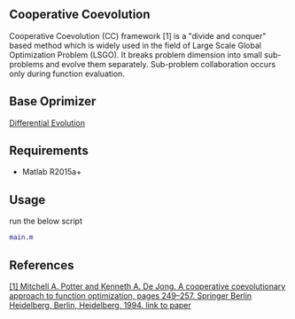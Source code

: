 ## Cooperative Coevolution
Cooperative Coevolution (CC) framework [1] is a "divide and conquer" based method which is widely used in the field of Large Scale Global Optimization Problem (LSGO). It breaks problem dimension into small sub-problems and evolve them separately. Sub-problem collaboration occurs only during function evaluation.

## Base Oprimizer
[Differential Evolution](http://yarpiz.com/231/ypea107-differential-evolution)

## Requirements
* Matlab R2015a+

## Usage
run the below script

```matlab
main.m
```

## References
[[1]  Mitchell A. Potter and Kenneth A. De Jong. A cooperative coevolutionary approach to function optimization, pages 249–257. Springer Berlin Heidelberg, Berlin,  Heidelberg, 1994. link to paper](http://citeseerx.ist.psu.edu/viewdoc/download?doi=10.1.1.119.2706&rep=rep1&type=pdf)
